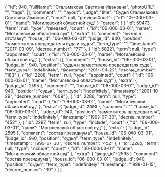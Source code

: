 {
    "id": 940,
    "fullName": "Стальмахова Светлана Ивановна",
    "photoURL": "",
    "tags": [],
    "comment": "",
    "layout": "judge",
    "title": "Судья Стальмахова Светлана Ивановна",
    "court": null,
    "previousCourt": {
        "id": "06-000-03-01",
        "name": "Могилевский областной суд"
    },
    "career": [
        {
            "id": 59473,
            "term": null,
            "type": "released",
            "court": {
                "id": "06-000-03-01",
                "name": "Могилевский областной суд"
            },
            "extra": [],
            "comment": "выход в отставку",
            "house_id": "06-000-03-01",
            "judge_id": 940,
            "position": "заместитель председателя суда и судья",
            "term_type": "",
            "timestamp": "2017-03-09",
            "decree_number": "77"
        },
        {
            "id": 58221,
            "term": null,
            "type": "appointed",
            "court": {
                "id": "06-000-03-01",
                "name": "Могилевский областной суд"
            },
            "extra": [],
            "comment": "",
            "house_id": "06-000-03-01",
            "judge_id": 940,
            "position": "судья и заместитель председателя суда",
            "term_type": "indefinitely",
            "timestamp": "2014-04-23",
            "decree_number": "183"
        },
        {
            "id": 2288,
            "term": null,
            "type": "appointed",
            "court": {
                "id": "06-000-03-01",
                "name": "Могилевский областной суд"
            },
            "extra": {
                "judge_id": 2595
            },
            "comment": "",
            "house_id": "06-000-03-01",
            "judge_id": 940,
            "position": "судья",
            "term_type": "indefinitely",
            "timestamp": "2001-10-29",
            "decree_number": "609"
        },
        {
            "id": 2286,
            "term": null,
            "type": "appointed",
            "court": {
                "id": "06-000-03-01",
                "name": "Могилевский областной суд"
            },
            "extra": {
                "judge_id": 2595
            },
            "comment": "",
            "house_id": "06-000-03-01",
            "judge_id": 940,
            "position": "заместитель председателя",
            "term_type": "indefinitely",
            "timestamp": "1999-07-30",
            "decree_number": "452"
        },
        {
            "id": 2287,
            "term": null,
            "type": "include",
            "court": {
                "id": "06-000-03-01",
                "name": "Могилевский областной суд"
            },
            "extra": {
                "judge_id": 2595
            },
            "comment": "состав президиума",
            "house_id": "06-000-03-01",
            "judge_id": 940,
            "position": "судья",
            "term_type": "indefinitely",
            "timestamp": "1999-07-30",
            "decree_number": "452"
        },
        {
            "id": 2285,
            "term": null,
            "type": "include",
            "court": {
                "id": "06-000-03-01",
                "name": "Могилевский областной суд"
            },
            "extra": {
                "judge_id": 2595
            },
            "comment": "состав президиума",
            "house_id": "06-000-03-01",
            "judge_id": 940,
            "position": "судья",
            "term_type": "indefinitely",
            "timestamp": "1998-01-15",
            "decree_number": "39"
        }
    ]
}